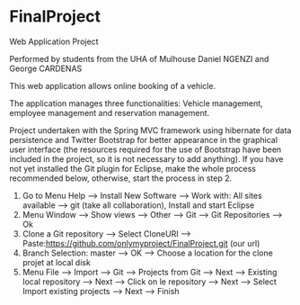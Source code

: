 FinalProject
============

Web Application Project

Performed by students from the UHA of Mulhouse
Daniel NGENZI and George CARDENAS 

This web application allows online booking of a vehicle.

The application manages three functionalities:
Vehicle management, employee management and reservation management.

Project undertaken with the Spring MVC framework using hibernate for data persistence and Twitter Bootstrap for better appearance in the graphical user interface (the resources required for the use of Bootstrap have been included in the project, so it is not necessary to add anything).
If you have not yet installed the Git plugin for Eclipse, make the whole process recommended below, otherwise, start the process in step 2.

1. Go to Menu Help --> Install New Software --> Work with: All sites available --> git (take all collaboration), Install and start Eclipse
2. Menu Window --> Show views --> Other --> Git --> Git Repositories --> Ok
3. Clone a Git repository --> Select CloneURI --> Paste:https://github.com/onlymyproject/FinalProject.git (our url)
4. Branch Selection: master --> OK --> Choose a location for the clone projet at local disk
5. Menu File --> Import --> Git --> Projects from Git --> Next --> Existing local repository --> Next --> Click on le repository --> Next --> Select  Import existing projects --> Next --> Finish
